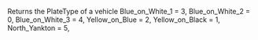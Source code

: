 Returns the PlateType of a vehicle
      Blue_on_White_1 = 3,
      Blue_on_White_2 = 0,
      Blue_on_White_3 = 4,
      Yellow_on_Blue = 2,
       Yellow_on_Black = 1,
      North_Yankton = 5,